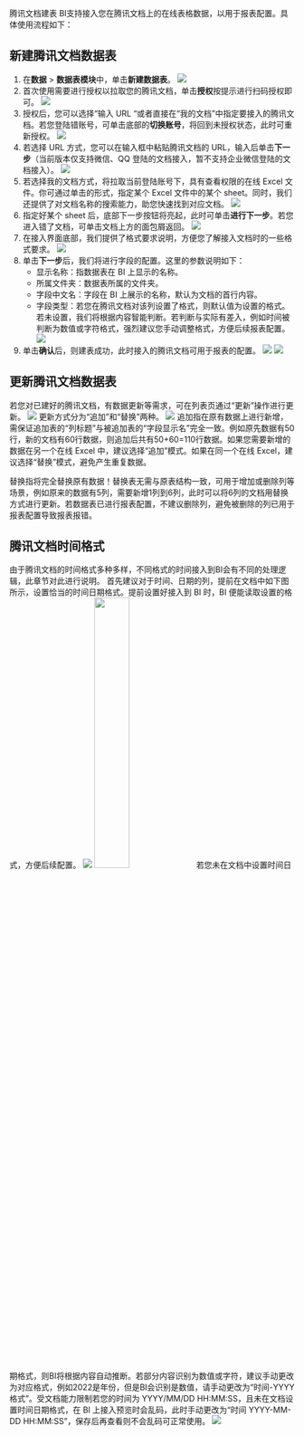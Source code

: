 腾讯文档建表
BI支持接入您在腾讯文档上的在线表格数据，以用于报表配置。具体使用流程如下：

## 新建腾讯文档数据表
1. 在**数据** > **数据表模块**中，单击**新建数据表**。
![](https://qcloudimg.tencent-cloud.cn/raw/76ee3a1e037e3c0923e0bbfb7c8a99aa.png)
2. 首次使用需要进行授权以拉取您的腾讯文档，单击**授权**按提示进行扫码授权即可。
![](https://qcloudimg.tencent-cloud.cn/raw/2c49b8a353d3c564a2585336a389aa66.png)
3. 授权后，您可以选择“输入 URL “或者直接在“我的文档”中指定要接入的腾讯文档。若您登陆错账号，可单击底部的**切换账号**，将回到未授权状态，此时可重新授权。
![](https://qcloudimg.tencent-cloud.cn/raw/b605225393d17d01fc3bbae9c6dd4c98.png)
4. 若选择 URL 方式，您可以在输入框中粘贴腾讯文档的 URL，输入后单击**下一步**（当前版本仅支持微信、QQ 登陆的文档接入，暂不支持企业微信登陆的文档接入）。
![](https://qcloudimg.tencent-cloud.cn/raw/37fd43b7dfdb06fd18f8aa65c65176d7.png)
5. 若选择我的文档方式，将拉取当前登陆账号下，具有查看权限的在线 Excel 文件。你可通过单击的形式，指定某个 Excel 文件中的某个 sheet。同时，我们还提供了对文档名称的搜索能力，助您快速找到对应文档。
![](https://qcloudimg.tencent-cloud.cn/raw/269e84be95744d09005adfe69e39edf6.png)
6. 指定好某个 sheet 后，底部下一步按钮将亮起，此时可单击**进行下一步**。若您进入错了文档，可单击文档上方的面包屑返回。
![](https://qcloudimg.tencent-cloud.cn/raw/0e6aaafca5f2ea84f769e41416566c16.png)
7. 在接入界面底部，我们提供了格式要求说明，方便您了解接入文档时的一些格式要求。
![](https://qcloudimg.tencent-cloud.cn/raw/9694c00ffe2a44eccf7e153adfeae2be.png)
8. 单击**下一步**后，我们将进行字段的配置。这里的参数说明如下：
	- 显示名称：指数据表在 BI 上显示的名称。
	- 所属文件夹：数据表所属的文件夹。
	- 字段中文名：字段在 BI 上展示的名称，默认为文档的首行内容。
	- 字段类型：若您在腾讯文档对该列设置了格式，则默认值为设置的格式。若未设置，我们将根据内容智能判断。若判断与实际有差入，例如时间被判断为数值或字符格式，强烈建议您手动调整格式，方便后续报表配置。
![](https://qcloudimg.tencent-cloud.cn/raw/dde4e98013345ecc09ae552934e0a36e.png)
9. 单击**确认**后，则建表成功，此时接入的腾讯文档可用于报表的配置。
![](https://qcloudimg.tencent-cloud.cn/raw/6b3ecb402bc074e47bce13213346819a.png)
![](https://qcloudimg.tencent-cloud.cn/raw/0fea3710e560d5e844963a92056c326d.png)

## 更新腾讯文档数据表
若您对已建好的腾讯文档，有数据更新等需求，可在列表页通过“更新”操作进行更新。
![](https://qcloudimg.tencent-cloud.cn/raw/192b9eb7088dadf2cfdec891162175b8.png)
更新方式分为“追加”和“替换”两种。
![](https://qcloudimg.tencent-cloud.cn/raw/4e2fb42c4e90ccee4d23fd96eae19925.png)
追加指在原有数据上进行新增，需保证追加表的“列标题”与被追加表的“字段显示名”完全一致。例如原先数据有50行，新的文档有60行数据，则追加后共有50+60=110行数据。如果您需要新增的数据在另一个在线 Excel 中，建议选择“追加”模式。如果在同一个在线 Excel，建议选择“替换”模式，避免产生重复数据。

替换指将完全替换原有数据！替换表无需与原表结构一致，可用于增加或删除列等场景，例如原来的数据有5列，需要新增1列到6列，此时可以将6列的文档用替换方式进行更新。若数据表已进行报表配置，不建议删除列，避免被删除的列已用于报表配置导致报表报错。

## 腾讯文档时间格式
由于腾讯文档的时间格式多种多样，不同格式的时间接入到BI会有不同的处理逻辑，此章节对此进行说明。
首先建议对于时间、日期的列，提前在文档中如下图所示，设置恰当的时间日期格式。提前设置好接入到 BI 时，BI 便能读取设置的格式，方便后续配置。
![](https://qcloudimg.tencent-cloud.cn/raw/13346021072df07a8d325b46b98b5be1.png)
<img src="https://qcloudimg.tencent-cloud.cn/raw/610fd3905c4686b627feb1cc3a41e4ee.png" width="35%">
若您未在文档中设置时间日期格式，则BI将根据内容自动推断。若部分内容识别为数值或字符，建议手动更改为对应格式，例如2022是年份，但是BI会识别是数值，请手动更改为“时间-YYYY 格式”。受文档能力限制若您的时间为 YYYY/MM/DD HH:MM:SS，且未在文档设置时间日期格式，在 BI 上接入预览时会乱码，此时手动更改为“时间 YYYY-MM-DD HH:MM:SS”，保存后再查看则不会乱码可正常使用。
![](https://qcloudimg.tencent-cloud.cn/raw/8f6f4f05c5ba4ff6abcd12dc67616b2f.png)




